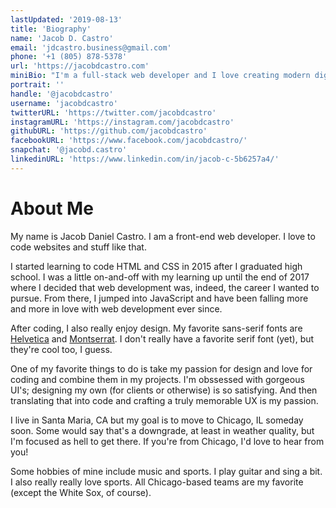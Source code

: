 ```yaml
---
lastUpdated: '2019-08-13'
title: 'Biography'
name: 'Jacob D. Castro'
email: 'jdcastro.business@gmail.com'
phone: '+1 (805) 878-5378'
url: 'https://jacobdcastro.com'
miniBio: "I'm a full-stack web developer and I love creating modern digital experiences. Some tech I enjoy include HTML + CSS, Javascipt, React, GraphQL, and Node.js."
portrait: ''
handle: '@jacobdcastro'
username: 'jacobdcastro'
twitterURL: 'https://twitter.com/jacobdcastro'
instagramURL: 'https://instagram.com/jacobdcastro'
githubURL: 'https://github.com/jacobdcastro'
facebookURL: 'https://www.facebook.com/jacobdcastro/'
snapchat: '@jacobd.castro'
linkedinURL: 'https://www.linkedin.com/in/jacob-c-5b6257a4/'
---
```


# About Me

My name is Jacob Daniel Castro. I am a front-end web developer. I love to code websites and stuff like that.

I started learning to code HTML and CSS in 2015 after I graduated high school. I was a little on-and-off with my learning up until the end of 2017 where I decided that web development was, indeed, the career I wanted to pursue. From there, I jumped into JavaScript and have been falling more and more in love with web development ever since.

After coding, I also really enjoy design. My favorite sans-serif
fonts are [Helvetica](https://www.myfonts.com/fonts/linotype/helvetica/) and [Montserrat](https://fonts.google.com/specimen/Montserrat). I don't really have a favorite serif font (yet), but they're cool too, I guess.

One of my favorite things to do is take my passion for design and love for coding and combine them in my projects. I'm obssessed with gorgeous UI's; designing my own (for clients or otherwise) is so satisfying. And then translating that into code and crafting a truly memorable UX is my passion.

I live in Santa Maria, CA but my goal is to move to Chicago, IL someday soon. Some would say that's a downgrade, at least in weather quality, but I'm focused as hell to get there. If you're from Chicago, I'd love to hear from you!

Some hobbies of mine include music and sports. I play guitar and sing a bit. I also really really love sports. All Chicago-based teams are my favorite (except the White Sox, of course).

